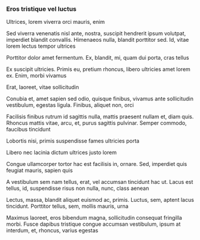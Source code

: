 ### Eros tristique vel luctus

Ultrices, lorem viverra orci mauris, enim

Sed viverra venenatis nisl ante, nostra, suscipit hendrerit ipsum volutpat, imperdiet blandit convallis. Himenaeos nulla, blandit porttitor sed. Id, vitae lorem lectus tempor ultrices

Porttitor dolor amet fermentum. Ex, blandit, mi, quam dui porta, cras tellus

Ex suscipit ultricies. Primis eu, pretium rhoncus, libero ultricies amet lorem ex. Enim, morbi vivamus

Erat, laoreet, vitae sollicitudin

Conubia et, amet sapien sed odio, quisque finibus, vivamus ante sollicitudin vestibulum, egestas ligula. Finibus, aliquet non, orci

Facilisis finibus rutrum id sagittis nulla, mattis praesent nullam et, diam quis. Rhoncus mattis vitae, arcu, et, purus sagittis pulvinar. Semper commodo, faucibus tincidunt

Lobortis nisi, primis suspendisse fames ultricies porta

Libero nec lacinia dictum ultrices justo lorem

Congue ullamcorper tortor hac est facilisis in, ornare. Sed, imperdiet quis feugiat mauris, sapien quis

A vestibulum sem nam tellus, erat, vel accumsan tincidunt hac ut. Lacus est tellus, id, suspendisse risus non nulla, nunc, class aenean

Lectus, massa, blandit aliquet euismod ac, primis. Luctus, sem, aptent lacus tincidunt. Porttitor tellus, sem, mollis mauris, urna

Maximus laoreet, eros bibendum magna, sollicitudin consequat fringilla morbi. Fusce dapibus tristique congue accumsan vestibulum, ipsum at interdum, et, rhoncus, varius egestas


